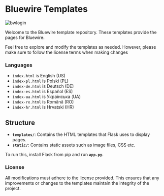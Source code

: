 # Bluewire Templates

![bwlogin](https://github.com/user-attachments/assets/a42ba89e-f0b3-4398-8765-025c8da2c2e5)

Welcome to the Bluewire template repository. These templates provide the pages for Bluewire.

Feel free to explore and modify the templates as needed. However, please make sure to follow the license terms when making changes

### Languages

- `index.html` is English (US)
- `index-pl.html` is Polski (PL)
- `index-de.html` is Deutsch (DE)
- `index-es.html` is Español (ES)
- `index-ua.html` is Українська (UA)
- `index-ro.html` is Română (RO)
- `index-hr.html` is Hrvatski (HR)

## Structure

- **`templates/`**: Contains the HTML templates that Flask uses to display pages.
- **`static/`**: Contains static assets such as image files, CSS etc.

To run this, install Flask from pip and run **`app.py`**.

### License

All modifications must adhere to the license provided. This ensures that any improvements or changes to the templates maintain the integrity of the project.
